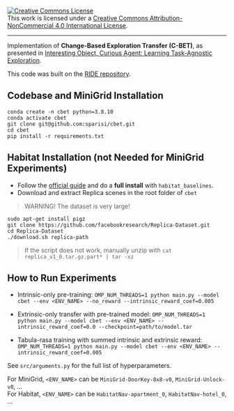 <a rel="license" href="http://creativecommons.org/licenses/by-nc/4.0/"><img alt="Creative Commons License" style="border-width:0" src="https://i.creativecommons.org/l/by-nc/4.0/88x31.png" /></a><br />This work is licensed under a <a rel="license" href="http://creativecommons.org/licenses/by-nc/4.0/">Creative Commons Attribution-NonCommercial 4.0 International License</a>.

---

Implementation of **Change-Based Exploration Transfer (C-BET)**, as presented
in [Interesting Object, Curious Agent: Learning Task-Agnostic Exploration](https://arxiv.org/abs/2111.13119).

This code was built on the [RIDE repository](https://github.com/facebookresearch/impact-driven-exploration).


## Codebase and MiniGrid Installation
```
conda create -n cbet python=3.8.10
conda activate cbet
git clone git@github.com:sparisi/cbet.git
cd cbet
pip install -r requirements.txt
```

## Habitat Installation (not Needed for MiniGrid Experiments)
* Follow the [official guide](https://github.com/facebookresearch/habitat-lab/#installation)
and do a **full install** with `habitat_baselines`.
* Download and extract Replica scenes in the root folder of `cbet`
> WARNING! The dataset is very large!

```
sudo apt-get install pigz
git clone https://github.com/facebookresearch/Replica-Dataset.git
cd Replica-Dataset
./download.sh replica-path
```
> If the script does not work, manually unzip with
> `cat replica_v1_0.tar.gz.part* | tar -xz`


## How to Run Experiments
* Intrinsic-only pre-training:
`OMP_NUM_THREADS=1 python main.py --model cbet --env <ENV_NAME> --no_reward --intrinsic_reward_coef=0.005`

* Extrinsic-only transfer with pre-trained model:
`OMP_NUM_THREADS=1 python main.py --model cbet --env <ENV_NAME> --intrinsic_reward_coef=0.0 --checkpoint=path/to/model.tar`

* Tabula-rasa training with summed intrinsic and extrinsic reward:
`OMP_NUM_THREADS=1 python main.py --model cbet --env <ENV_NAME> --intrinsic_reward_coef=0.005`

See `src/arguments.py` for the full list of hyperparameters.

For MiniGrid, `<ENV_NAME>` can be `MiniGrid-DoorKey-8x8-v0`, `MiniGrid-Unlock-v0`, ...
<br/>
For Habitat, `<ENV_NAME>` can be `HabitatNav-apartment_0`, `HabitatNav-hotel_0`, ...
